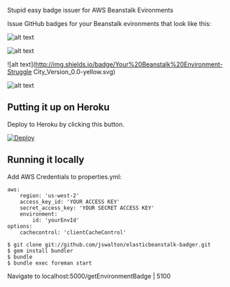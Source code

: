 Stupid easy badge issuer for AWS Beanstalk Evironments 

Issue GitHub badges for your Beanstalk evironments that look like this:

![alt text](http://img.shields.io/badge/Your%20Beanstalk%20Environment-Running_Version_0.0-brightgreen.svg)

![alt text](http://img.shields.io/badge/Your%20Beanstalk%20Environment-Updating_Version_0.0-lightgrey.svg)

![alt text](http://img.shields.io/badge/Your%20Beanstalk%20Environment-Struggle City_Version_0.0-yellow.svg)

![alt text](http://img.shields.io/badge/Your%20Beanstalk%20Environment-Down_Version_0.0-red.svg)

## Putting it up on Heroku

Deploy to Heroku by clicking this button.

[![Deploy](https://www.herokucdn.com/deploy/button.png)](https://heroku.com/deploy)

## Running it locally

Add AWS Credentials to properties.yml:
```
aws:
	region: 'us-west-2'
	access_key_id: 'YOUR ACCESS KEY'
  	secret_access_key: 'YOUR SECRET ACCESS KEY'
	environment:
		id: 'yourEnvId'
options:
	cachecontrol: 'clientCacheControl'
```

```
$ git clone git://github.com/jswalton/elasticbeanstalk-badger.git
$ gem install bundler
$ bundle
$ bundle exec foreman start
```

Navigate to localhost:5000/getEnvironmentBadge | 5100

